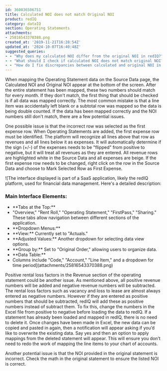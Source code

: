 ```yaml
---
id: 360036506751
title: Calculated NOI does not match Original NOI
product: redIQ
category: dataIQ
section: Operating Statements
attachments:
- 25816543370388.png
created_at: '2019-11-21T16:28:54Z'
updated_at: '2024-10-07T16:40:48Z'
suggested_queries:
- - "Why does my calculated NOI differ from the original NOI in redIQ?"
- - "What should I check if calculated NOI does not match original NOI?"
- - "How do I fix discrepancies between calculated and original NOI in redIQ?"
---
```

When mapping the Operating Statement data on the Source Data page, the Calculated NOI and Original NOI appear at the bottom of the screen. After the entire statement has been mapped, these two numbers should match for every month. If they don't match, the first thing that should be checked is if all data was mapped correctly. The most common mistake is that a line item was accidentally left blank or a subtotal row was mapped so the data is being double counted. If the data has been mapped correctly and the NOI numbers still don't match, there are a few potential issues.

One possible issue is that the incorrect row was selected as the first expense row. When Operating Statements are added, the first expense row must be identified. The platform will recognize all lines above that row as revenues and all lines below it as expenses. It will automatically determine if the sign (+/-) of the expenses needs to be "flipped" from positive to negative, but it will treat all revenues as they are entered. All revenue rows are highlighted white in the Source Data and all expenses are beige. If the first expense row needs to be changed, right click on the row in the Source Data and choose to Mark Selected Row as First Expense.

![The interface displayed is part of a SaaS application, likely the redIQ platform, used for financial data management. Here's a detailed description:
### Main Interface Elements:
- \*\*Tabs at the Top:\*\*
- "Overview," "Rent Roll," "Operating Statement," "FirstPass," "Sharing." These tabs allow navigation between different sections of the application.
- \*\*Dropdown Menus:\*\*
- \*\*View:\*\* Currently set to "Actuals."
- \*\*Adjusted Values:\*\* Another dropdown for selecting data view options.
- \*\*Group by:\*\* Set to "Original Order," allowing users to organize data.
- \*\*Data Table:\*\*
- Columns include "Code," "Account," "Line Item," and a dropdown for time period](attachments/25816543370388.png)

Positive rental loss factors in the Revenue section of the operating statement could be another issue. As mentioned above, all positive revenue numbers will be added and negative revenue numbers will be subtracted. The rental loss factors such as vacancy and loss to lease are almost always entered as negative numbers. However if they are entered as positive numbers that should be subtracted, redIQ will add these as positive numbers instead of subtract them. To fix this, change the numbers in the Excel file from positive to negative before loading the data to redIQ. If a statement has already been loaded and mapped in redIQ, there is no need to delete it. Once changes have been made in Excel, the new data can be copied and pasted in again, then a notification will appear asking if you’d like to overwrite the existing data. Say yes and then an option to apply mappings from the deleted statement will appear. This will ensure you don’t need to redo the work of mapping the line items to your chart of accounts.

Another potential issue is that the NOI provided in the original statement is incorrect. Check the math in the original statement to ensure the listed NOI is correct.